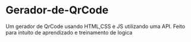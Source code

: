 # Gerador-de-QrCode

Um gerador de QrCode usando HTML,CSS e JS utilizando uma API.
Feito para intuito de aprendizado e treinamento de logica
